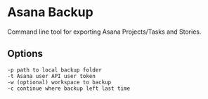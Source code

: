 # Asana Backup
Command line tool for exporting Asana Projects/Tasks and Stories.

## Options
    -p path to local backup folder
    -t Asana user API user token
    -w (optional) workspace to backup
    -c continue where backup left last time